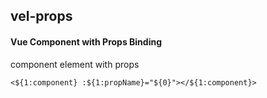 ## vel-props
#### Vue Component with Props Binding
component element with props
```
<${1:component} :${1:propName}="${0}"></${1:component}>
```